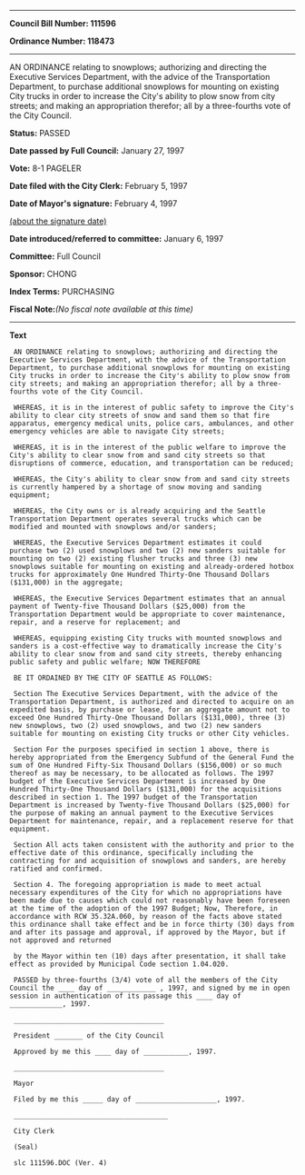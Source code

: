 

********

**Council Bill Number: 111596**
   
**Ordinance Number: 118473**
********

 AN ORDINANCE relating to snowplows; authorizing and directing the Executive Services Department, with the advice of the Transportation Department, to purchase additional snowplows for mounting on existing City trucks in order to increase the City's ability to plow snow from city streets; and making an appropriation therefor; all by a three-fourths vote of the City Council.

**Status:** PASSED
   
**Date passed by Full Council:** January 27, 1997
   
**Vote:** 8-1 PAGELER
   
**Date filed with the City Clerk:** February 5, 1997
   
**Date of Mayor's signature:** February 4, 1997
   
[(about the signature date)](/~public/approvaldate.htm)
   
   
   
**Date introduced/referred to committee:** January 6, 1997
   
**Committee:** Full Council
   
**Sponsor:** CHONG
   
   
**Index Terms:** PURCHASING

**Fiscal Note:**_(No fiscal note available at this time)_

********

**Text**
   
```
 AN ORDINANCE relating to snowplows; authorizing and directing the Executive Services Department, with the advice of the Transportation Department, to purchase additional snowplows for mounting on existing City trucks in order to increase the City's ability to plow snow from city streets; and making an appropriation therefor; all by a three- fourths vote of the City Council.

 WHEREAS, it is in the interest of public safety to improve the City's ability to clear city streets of snow and sand them so that fire apparatus, emergency medical units, police cars, ambulances, and other emergency vehicles are able to navigate City streets;

 WHEREAS, it is in the interest of the public welfare to improve the City's ability to clear snow from and sand city streets so that disruptions of commerce, education, and transportation can be reduced;

 WHEREAS, the City's ability to clear snow from and sand city streets is currently hampered by a shortage of snow moving and sanding equipment;

 WHEREAS, the City owns or is already acquiring and the Seattle Transportation Department operates several trucks which can be modified and mounted with snowplows and/or sanders;

 WHEREAS, the Executive Services Department estimates it could purchase two (2) used snowplows and two (2) new sanders suitable for mounting on two (2) existing flusher trucks and three (3) new snowplows suitable for mounting on existing and already-ordered hotbox trucks for approximately One Hundred Thirty-One Thousand Dollars ($131,000) in the aggregate;

 WHEREAS, the Executive Services Department estimates that an annual payment of Twenty-five Thousand Dollars ($25,000) from the Transportation Department would be appropriate to cover maintenance, repair, and a reserve for replacement; and

 WHEREAS, equipping existing City trucks with mounted snowplows and sanders is a cost-effective way to dramatically increase the City's ability to clear snow from and sand city streets, thereby enhancing public safety and public welfare; NOW THEREFORE

 BE IT ORDAINED BY THE CITY OF SEATTLE AS FOLLOWS:

 Section The Executive Services Department, with the advice of the Transportation Department, is authorized and directed to acquire on an expedited basis, by purchase or lease, for an aggregate amount not to exceed One Hundred Thirty-One Thousand Dollars ($131,000), three (3) new snowplows, two (2) used snowplows, and two (2) new sanders suitable for mounting on existing City trucks or other City vehicles.

 Section For the purposes specified in section 1 above, there is hereby appropriated from the Emergency Subfund of the General Fund the sum of One Hundred Fifty-Six Thousand Dollars ($156,000) or so much thereof as may be necessary, to be allocated as follows. The 1997 budget of the Executive Services Department is increased by One Hundred Thirty-One Thousand Dollars ($131,000) for the acquisitions described in section 1. The 1997 budget of the Transportation Department is increased by Twenty-five Thousand Dollars ($25,000) for the purpose of making an annual payment to the Executive Services Department for maintenance, repair, and a replacement reserve for that equipment.

 Section All acts taken consistent with the authority and prior to the effective date of this ordinance, specifically including the contracting for and acquisition of snowplows and sanders, are hereby ratified and confirmed.

 Section 4. The foregoing appropriation is made to meet actual necessary expenditures of the City for which no appropriations have been made due to causes which could not reasonably have been foreseen at the time of the adoption of the 1997 Budget; Now, Therefore, in accordance with RCW 35.32A.060, by reason of the facts above stated this ordinance shall take effect and be in force thirty (30) days from and after its passage and approval, if approved by the Mayor, but if not approved and returned

 by the Mayor within ten (10) days after presentation, it shall take effect as provided by Municipal Code section 1.04.020.

 PASSED by three-fourths (3/4) vote of all the members of the City Council the ____ day of ____________ , 1997, and signed by me in open session in authentication of its passage this ____ day of _____________, 1997.

 _____________________________________

 President _______ of the City Council

 Approved by me this ____ day of ___________, 1997.

 _____________________________________

 Mayor

 Filed by me this _____ day of ____________________, 1997.

 ______________________________________

 City Clerk

 (Seal)

 slc 111596.DOC (Ver. 4)

```
